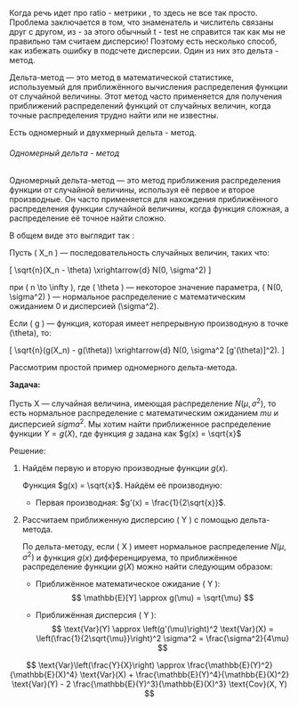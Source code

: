 Когда речь идет про ratio - метрики , то здесь не все так просто. Проблема заключается в том, что знаменатель и числитель связаны друг с другом, из - за этого обычный t - test не справится так как мы не правильно там считаем дисперсию! Поэтому есть несколько способ, как избежать ошибку в подсчете дисперсии. Один из них это дельта - метод. 

Дельта-метод — это метод в математической статистике, используемый для приближённого вычисления распределения функции от случайной величины. Этот метод часто применяется для получения приближений распределений функций от случайных величин, когда точные распределения трудно найти или не известны.

Есть одномерный и двухмерный дельта - метод.

<h6>Одномерный дельта - метод</h6>

Одномерный дельта-метод — это метод приближения распределения функции от случайной величины, используя её первое и второе производные. Он часто применяется для нахождения приближённого распределения функции случайной величины, когда функция сложная, а распределение её точное найти сложно.

В общем виде это выглядит так : 

Пусть \( X_n \) — последовательность случайных величин, таких что:

\[
\sqrt{n}(X_n - \theta) \xrightarrow{d} N(0, \sigma^2)
\]

при \( n \to \infty \), где \( \theta \) — некоторое значение параметра, \( N(0, \sigma^2) \) — нормальное распределение с математическим ожиданием 0 и дисперсией \(\sigma^2\).

Если \( g \) — функция, которая имеет непрерывную производную в точке \(\theta\), то:

\[
\sqrt{n}(g(X_n) - g(\theta)) \xrightarrow{d} N(0, \sigma^2 [g'(\theta)]^2).
\]


Рассмотрим простой пример одномерного дельта-метода.

**Задача:**

Пусть X  — случайная величина, имеющая распределение $N(\mu, \sigma^2)$, то есть нормальное распределение с математическим ожиданием $mu$ и дисперсией $sigma^2$. Мы хотим найти приближенное распределение функции $Y = g(X)$, где функция  $g$ задана как $g(x) = \sqrt{x}$


Решение:

1. Найдём первую и вторую производные функции $g(x)$.

   Функция $g(x) = \sqrt{x}$. Найдём её производную:
   
   - Первая производная: $g'(x) = \frac{1}{2\sqrt{x}}$.

2. Рассчитаем приближенную дисперсию \( Y \) с помощью дельта-метода.

   По дельта-методу, если \( X \) имеет нормальное распределение $N(\mu, \sigma^2)$ и функция $g(x)$ дифференцируема, то приближённое распределение функции $g(X)$ можно найти следующим образом:

   - Приближённое математическое ожидание \( Y \):
     $$
     \mathbb{E}[Y] \approx g(\mu) = \sqrt{\mu}
     $$

   - Приближённая дисперсия \( Y \):
     $$
     \text{Var}(Y) \approx \left(g'(\mu)\right)^2 \text{Var}(X) = \left(\frac{1}{2\sqrt{\mu}}\right)^2 \sigma^2 = \frac{\sigma^2}{4\mu}
     $$



$$
\text{Var}\left(\frac{Y}{X}\right) \approx \frac{\mathbb{E}(Y)^2}{\mathbb{E}(X)^4} \text{Var}(X) + \frac{\mathbb{E}(Y)^4}{\mathbb{E}(X)^2} \text{Var}(Y) - 2 \frac{\mathbb{E}(Y)^3}{\mathbb{E}(X)^3} \text{Cov}(X, Y)
$$
